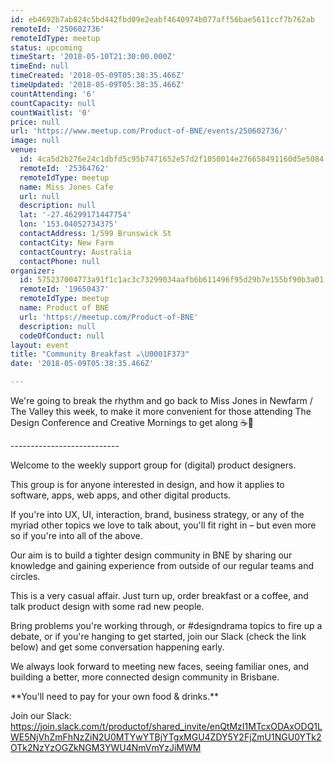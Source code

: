 ```yaml
---
id: eb4692b7ab824c5bd442fbd09e2eabf4640974b077aff56bae5611ccf7b762ab
remoteId: '250602736'
remoteIdType: meetup
status: upcoming
timeStart: '2018-05-10T21:30:00.000Z'
timeEnd: null
timeCreated: '2018-05-09T05:38:35.466Z'
timeUpdated: '2018-05-09T05:38:35.466Z'
countAttending: '6'
countCapacity: null
countWaitlist: '0'
price: null
url: 'https://www.meetup.com/Product-of-BNE/events/250602736/'
image: null
venue:
  id: 4ca5d2b276e24c1dbfd5c95b7471652e57d2f1050014e276658491160d5e5084
  remoteId: '25364762'
  remoteIdType: meetup
  name: Miss Jones Cafe
  url: null
  description: null
  lat: '-27.46299171447754'
  lon: '153.04052734375'
  contactAddress: 1/599 Brunswick St
  contactCity: New Farm
  contactCountry: Australia
  contactPhone: null
organizer:
  id: 575237004773a91f1c1ac3c73299034aafb6b611496f95d29b7e155bf90b3a01
  remoteId: '19650437'
  remoteIdType: meetup
  name: Product of BNE
  url: 'https://meetup.com/Product-of-BNE'
  description: null
  codeOfConduct: null
layout: event
title: "Community Breakfast ☕️\U0001F373"
date: '2018-05-09T05:38:35.466Z'

---
```

<p>We're going to break the rhythm and go back to Miss Jones in Newfarm / The Valley this week, to make it more convenient for those attending The Design Conference and Creative Mornings to get along ☕️🍳</p> <p>---------------------------</p> <p>Welcome to the weekly support group for (digital) product designers.</p> <p>This group is for anyone interested in design, and how it applies to software, apps, web apps, and other digital products.</p> <p>If you're into UX, UI, interaction, brand, business strategy, or any of the myriad other topics we love to talk about, you'll fit right in – but even more so if you're into all of the above.</p> <p>Our aim is to build a tighter design community in BNE by sharing our knowledge and gaining experience from outside of our regular teams and circles.</p> <p>This is a very casual affair. Just turn up, order breakfast or a coffee, and talk product design with some rad new people.</p> <p>Bring problems you're working through, or #designdrama topics to fire up a debate, or if you're hanging to get started, join our Slack (check the link below) and get some conversation happening early.</p> <p>We always look forward to meeting new faces, seeing familiar ones, and building a better, more connected design community in Brisbane.</p> <p>**You'll need to pay for your own food &amp; drinks.**</p> <p>Join our Slack: <a href="https://join.slack.com/t/productof/shared_invite/enQtMzI1MTcxODAxODQ1LWE5NjVhZmFhNzZiN2U0MTYwYTBjYTgxMGU4ZDY5Y2FjZmU1NGU0YTk2OTk2NzYzOGZkNGM3YWU4NmVmYzJiMWM" class="linkified">https://join.slack.com/t/productof/shared_invite/enQtMzI1MTcxODAxODQ1LWE5NjVhZmFhNzZiN2U0MTYwYTBjYTgxMGU4ZDY5Y2FjZmU1NGU0YTk2OTk2NzYzOGZkNGM3YWU4NmVmYzJiMWM</a></p>
